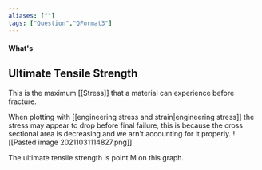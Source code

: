 ```yaml
---
aliases: [""]
tags: ["Question","QFormat3"]
---
```


#### What's 
## Ultimate Tensile Strength
This is the maximum [[Stress]] that a material can experience before fracture.

When plotting with [[engineering stress and strain|engineering stress]] the stress may appear to drop before final failure, this is because the cross sectional area is decreasing and we arn't accounting for it properly.
![[Pasted image 20211031114827.png]]

The ultimate tensile strength is point M on this graph.

